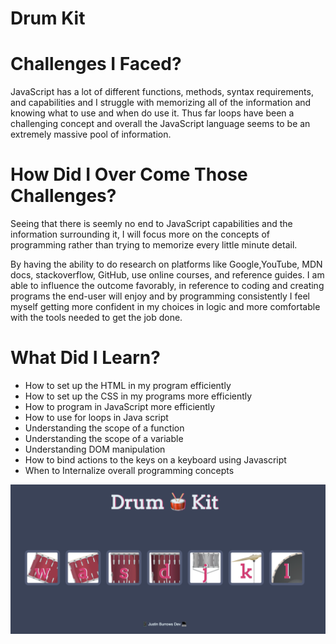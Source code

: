 # Drum Kit

# Challenges I Faced? 

JavaScript has a lot of different functions, methods, syntax requirements, and capabilities and I struggle with memorizing all of the information and knowing what to use and when do use it. Thus far loops have been a  challenging concept and overall the JavaScript language seems to be an extremely massive pool of information. 

# How Did I Over Come Those Challenges? 

Seeing that there is seemly no end to JavaScript capabilities and the information surrounding it, I will focus more on the concepts of programming rather than trying to memorize every little minute detail. 

By having the ability to do research on platforms like Google,YouTube, MDN docs, stackoverflow, GitHub, use online courses, and reference guides. I am able to influence the outcome favorably, in reference to coding and creating programs the end-user will enjoy and by programming consistently I feel myself getting more confident in my choices in logic and more comfortable with the tools needed to get the job done. 

# What Did I Learn? 

* How to set up the HTML in my program efficiently 
* How to set up the CSS in my programs more efficiently
* How to program in JavaScript more efficiently
* How to use for loops in Java script
* Understanding the scope of a function
* Understanding the scope of a variable
* Understanding DOM manipulation
* How to bind actions to the keys on a keyboard using Javascript 
* When to Internalize overall programming concepts

![Drumkit Screen Shot](drumkit.png)

